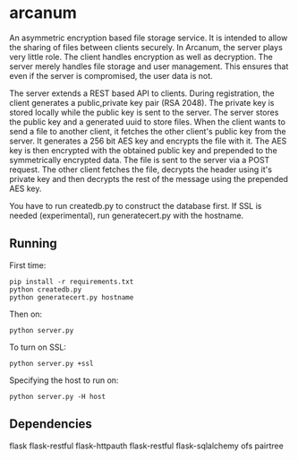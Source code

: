 arcanum
=======

An asymmetric encryption based file storage service. It is intended to allow the sharing of files between clients securely. In Arcanum, the server plays very little role. The client handles encryption as well as decryption. The server merely handles file storage and user management. This ensures that even if the server is compromised, the user data is not.

The server extends a REST based API to clients. During registration, the client generates a public,private key pair (RSA 2048). The private key is stored locally while the public key is sent to the server. The server stores the public key and a generated uuid to store files. When the client wants to send a file to another client, it fetches the other client's public key from the server. It generates a 256 bit AES key and encrypts the file with it. The AES key is then encrypted with the obtained public key and prepended to the symmetrically encrypted data. The file is sent to the server via a POST request. The other client fetches the file, decrypts the header using it's private key and then decrypts the rest of the message using the prepended AES key.

You have to run createdb.py to construct the database first. If SSL is needed (experimental), run generatecert.py with the hostname.

Running
-------
First time:
```shell
pip install -r requirements.txt
python createdb.py
python generatecert.py hostname
```
Then on:

```shell
python server.py
```
To turn on SSL:
```shell
python server.py +ssl
```
Specifying the host to run on:
```shell
python server.py -H host
```

Dependencies
------------
flask
flask-restful
flask-httpauth
flask-restful
flask-sqlalchemy
ofs
pairtree

